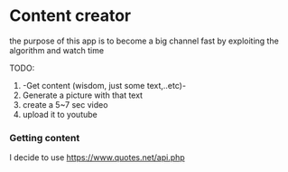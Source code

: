 # Content creator

the purpose of this app is to become a big channel fast by exploiting the algorithm and watch time

TODO:

1. -Get content (wisdom, just some text,..etc)-
2. Generate a picture with that text
3. create a 5~7 sec video
4. upload it to youtube

### Getting content

I decide to use https://www.quotes.net/api.php

